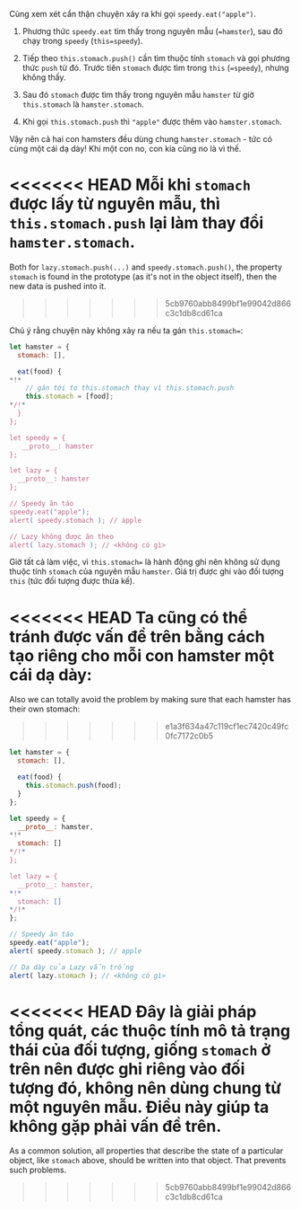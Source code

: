 Cùng xem xét cẩn thận chuyện xảy ra khi gọi `speedy.eat("apple")`.

1. Phương thức `speedy.eat` tìm thấy trong nguyên mẫu (`=hamster`), sau đó chạy trong `speedy` (`this=speedy`).

2. Tiếp theo `this.stomach.push()` cần tìm thuộc tính `stomach` và gọi phương thức `push` từ đó. Trước tiên `stomach` được tìm trong `this` (`=speedy`), nhưng không thấy.

3. Sau đó `stomach` được tìm thấy trong nguyên mẫu `hamster` từ giờ `this.stomach` là `hamster.stomach`.

4. Khi gọi `this.stomach.push` thì `"apple"` được thêm vào `hamster.stomach`.

Vậy nên cả hai con hamsters đều dùng chung `hamster.stomach` - tức có cùng một cái dạ dày! Khi một con no, con kia cũng no là vì thế.

<<<<<<< HEAD
Mỗi khi `stomach` được lấy từ nguyên mẫu, thì `this.stomach.push` lại làm thay đổi `hamster.stomach`.
=======
Both for `lazy.stomach.push(...)` and `speedy.stomach.push()`, the property `stomach` is found in the prototype (as it's not in the object itself), then the new data is pushed into it.
>>>>>>> 5cb9760abb8499bf1e99042d866c3c1db8cd61ca

Chú ý rằng chuyện này không xảy ra nếu ta gán `this.stomach=`:

```js run
let hamster = {
  stomach: [],

  eat(food) {
*!*
    // gán tới to this.stomach thay vì this.stomach.push
    this.stomach = [food];
*/!*
  }
};

let speedy = {
   __proto__: hamster
};

let lazy = {
  __proto__: hamster
};

// Speedy ăn táo
speedy.eat("apple");
alert( speedy.stomach ); // apple

// Lazy không được ăn theo
alert( lazy.stomach ); // <không có gì>
```

Giờ tất cả làm việc, vì `this.stomach=` là hành động ghi nên không sử dụng thuộc tính `stomach` của nguyên mẫu `hamster`. Giá trị được ghi vào đối tượng `this` (tức đối tượng được thừa kế).

<<<<<<< HEAD
Ta cũng có thể tránh được vấn đề trên bằng cách tạo riêng cho mỗi con hamster một cái dạ dày:
=======
Also we can totally avoid the problem by making sure that each hamster has their own stomach:
>>>>>>> e1a3f634a47c119cf1ec7420c49fc0fc7172c0b5

```js run
let hamster = {
  stomach: [],

  eat(food) {
    this.stomach.push(food);
  }
};

let speedy = {
  __proto__: hamster,
*!*
  stomach: []
*/!*
};

let lazy = {
  __proto__: hamster,
*!*
  stomach: []
*/!*
};

// Speedy ăn táo
speedy.eat("apple");
alert( speedy.stomach ); // apple

// Dạ dày của Lazy vẫn trống
alert( lazy.stomach ); // <không có gì>
```

<<<<<<< HEAD
Đây là giải pháp tổng quát, các thuộc tính mô tả trạng thái của đối tượng, giống `stomach` ở trên nên được ghi riêng vào đối tượng đó, không nên dùng chung từ một nguyên mẫu. Điều này giúp ta không gặp phải vấn đề trên.
=======
As a common solution, all properties that describe the state of a particular object, like `stomach` above, should be written into that object. That prevents such problems.
>>>>>>> 5cb9760abb8499bf1e99042d866c3c1db8cd61ca
